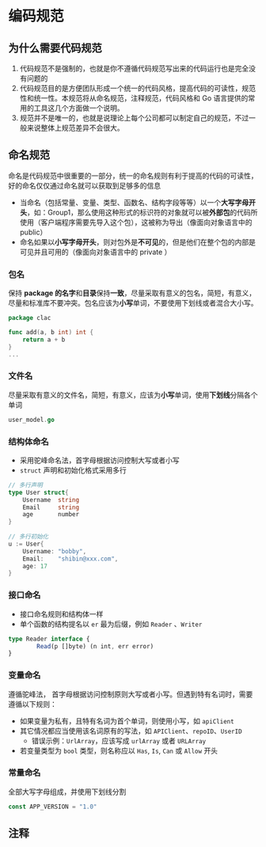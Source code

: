 # 编码规范

## 为什么需要代码规范

1. 代码规范不是强制的，也就是你不遵循代码规范写出来的代码运行也是完全没有问题的
2. 代码规范目的是方便团队形成一个统一的代码风格，提高代码的可读性，规范性和统一性。本规范将从命名规范，注释规范，代码风格和 Go 语言提供的常用的工具这几个方面做一个说明。
3. 规范并不是唯一的，也就是说理论上每个公司都可以制定自己的规范，不过一般来说整体上规范差异不会很大。

## 命名规范

命名是代码规范中很重要的一部分，统一的命名规则有利于提高的代码的可读性，好的命名仅仅通过命名就可以获取到足够多的信息

* 当命名（包括常量、变量、类型、函数名、结构字段等等）以一个**大写字母开头**，如：Group1，那么使用这种形式的标识符的对象就可以被**外部包**的代码所使用（客户端程序需要先导入这个包），这被称为导出（像面向对象语言中的 public）
* 命名如果以**小写字母开头**，则对包外是**不可见**的，但是他们在整个包的内部是可见并且可用的（像面向对象语言中的 private ）

### 包名

保持 **package 的名字**和**目录**保持**一致**，尽量采取有意义的包名，简短，有意义，尽量和标准库不要冲突。包名应该为**小写**单词，不要使用下划线或者混合大小写。

```go
package clac

func add(a, b int) int {
    return a + b
}
...
```

### 文件名

尽量采取有意义的文件名，简短，有意义，应该为**小写**单词，使用**下划线**分隔各个单词

```go
user_model.go
```

### 结构体命名

* 采用驼峰命名法，首字母根据访问控制大写或者小写
* `struct` 声明和初始化格式采用多行

```go
// 多行声明
type User struct{
    Username  string
    Email     string
    age       number
}
 
// 多行初始化
u := User{
    Username: "bobby",
    Email:    "shibin@xxx.com",
    age: 17
}
```

### 接口命名

* 接口命名规则和结构体一样
* 单个函数的结构提名以 `er` 最为后缀，例如 `Reader` 、`Writer`

```ts
type Reader interface {
        Read(p []byte) (n int, err error)
}
```

### 变量命名

遵循驼峰法， 首字母根据访问控制原则大写或者小写。但遇到特有名词时，需要遵循以下规则：

* 如果变量为私有，且特有名词为首个单词，则使用小写，如 `apiClient`
* 其它情况都应当使用该名词原有的写法，如 `APIClient`、`repoID`、`UserID`
  * 错误示例：`UrlArray`，应该写成 `urlArray` 或者 `URLArray`
* 若变量类型为 `bool` 类型，则名称应以 `Has`, `Is`, `Can` 或 `Allow` 开头

### 常量命名

全部大写字母组成，并使用下划线分割

```go
const APP_VERSION = "1.0"
```

## 注释